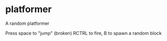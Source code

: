 # platformer
A random platformer

Press space to "jump" (broken) RCTRL to fire, B to spawn a random block

